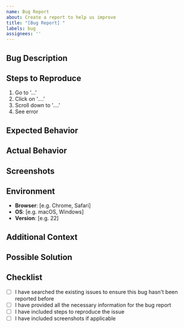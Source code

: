 ```yaml
---
name: Bug Report
about: Create a report to help us improve
title: "[Bug Report] "
labels: bug
assignees: ''
---
```


## Bug Description
<!-- A clear and concise description of what the bug is -->

## Steps to Reproduce
<!-- Steps to reproduce the behavior -->
1. Go to '...'
2. Click on '....'
3. Scroll down to '....'
4. See error

## Expected Behavior
<!-- A clear and concise description of what you expected to happen -->

## Actual Behavior
<!-- What actually happened -->

## Screenshots
<!-- If applicable, add screenshots to help explain your problem -->

## Environment
- **Browser**: [e.g. Chrome, Safari]
- **OS**: [e.g. macOS, Windows]
- **Version**: [e.g. 22]

## Additional Context
<!-- Add any other context about the problem here -->

## Possible Solution
<!-- If you have suggestions on how to fix the bug -->

## Checklist
- [ ] I have searched the existing issues to ensure this bug hasn't been reported before
- [ ] I have provided all the necessary information for the bug report
- [ ] I have included steps to reproduce the issue
- [ ] I have included screenshots if applicable 